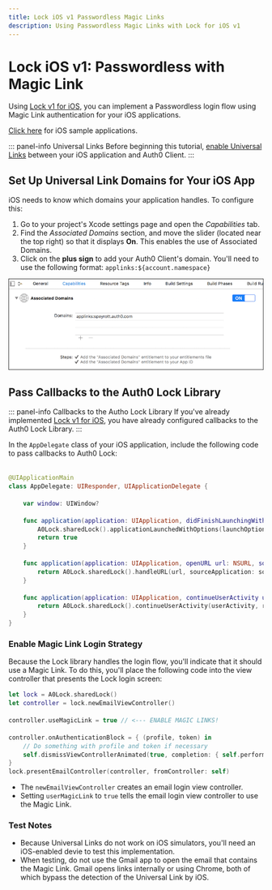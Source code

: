 ```yaml
---
title: Lock iOS v1 Passwordless Magic Links
description: Using Passwordless Magic Links with Lock for iOS v1
---
```


# Lock iOS v1: Passwordless with Magic Link

Using [Lock v1 for iOS](/libraries/lock-ios/v1), you can implement a Passwordless login flow using Magic Link authentication for your iOS applications.

[Click here](https://github.com/auth0/Mobile-Samples.iOS) for iOS sample applications.

::: panel-info Universal Links
Before beginning this tutorial, [enable Universal Links](/clients/enable-universal-links/) between your iOS application and Auth0 Client.
:::

## Set Up Universal Link Domains for Your iOS App

iOS needs to know which domains your application handles. To configure this:

1. Go to your project's Xcode settings page and open the *Capabilities* tab.
2. Find the *Associated Domains* section, and move the slider (located near the top right) so that it displays **On**. This enables the use of Associated Domains.
3. Click on the **plus sign** to add your Auth0 Client's domain. You'll need to use the following format: `applinks:${account.namespace}`

![Associated Domains](/media/articles/connections/passwordless/associated-domains.png)

## Pass Callbacks to the Auth0 Lock Library

::: panel-info Callbacks to the Autho Lock Library
If you've already implemented [Lock v1 for iOS](https://auth0.com/blog/how-to-implement-slack-like-login-on-ios-with-auth0/), you have already configured callbacks to the Auth0 Lock Library.
:::

In the `AppDelegate` class of your iOS application, include the following code to pass callbacks to Auth0 Lock:

```swift

@UIApplicationMain
class AppDelegate: UIResponder, UIApplicationDelegate {

    var window: UIWindow?

    func application(application: UIApplication, didFinishLaunchingWithOptions launchOptions: [NSObject: AnyObject]?) -> Bool {
        A0Lock.sharedLock().applicationLaunchedWithOptions(launchOptions)
        return true
    }

    func application(application: UIApplication, openURL url: NSURL, sourceApplication: String?, annotation: AnyObject) -> Bool {
        return A0Lock.sharedLock().handleURL(url, sourceApplication: sourceApplication)
    }

    func application(application: UIApplication, continueUserActivity userActivity: NSUserActivity, restorationHandler: ([AnyObject]?) -> Void) -> Bool {
        return A0Lock.sharedLock().continueUserActivity(userActivity, restorationHandler:restorationHandler)
    }
}

```

### Enable Magic Link Login Strategy

Because the Lock library handles the login flow, you'll indicate that it should use a Magic Link. To do this, you'll place the following code into the view controller that presents the Lock login screen:

```swift
let lock = A0Lock.sharedLock()
let controller = lock.newEmailViewController()

controller.useMagicLink = true // <--- ENABLE MAGIC LINKS!

controller.onAuthenticationBlock = { (profile, token) in
    // Do something with profile and token if necessary
    self.dismissViewControllerAnimated(true, completion: { self.performSegueWithIdentifier("UserLoggedIn", sender: self) })
}
lock.presentEmailController(controller, fromController: self)
```

* The `newEmailViewController` creates an email login view controller.
* Setting `userMagicLink` to `true` tells the email login view controller to use the Magic Link.

### Test Notes

* Because Universal Links do not work on iOS simulators, you'll need an iOS-enabled devie to test this implementation.
* When testing, do not use the Gmail app to open the email that contains the Magic Link. Gmail opens links internally or using Chrome, both of which bypass the detection of the Universal Link by iOS.
